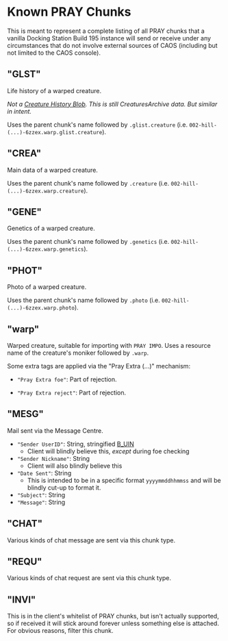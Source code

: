 # Known PRAY Chunks

This is meant to represent a complete listing of all PRAY chunks that a vanilla Docking Station Build 195 instance will send or receive under any circumstances that do not involve external sources of CAOS (including but not limited to the CAOS console).

## "GLST"

Life history of a warped creature.

*Not a [Creature History Blob](../Formats/Creature_History_Blob.md). This is still CreaturesArchive data. But similar in intent.*

Uses the parent chunk's name followed by `.glist.creature` (i.e. `002-hill-(...)-6zzex.warp.glist.creature`).

## "CREA"

Main data of a warped creature.

Uses the parent chunk's name followed by `.creature` (i.e. `002-hill-(...)-6zzex.warp.creature`).

## "GENE"

Genetics of a warped creature.

Uses the parent chunk's name followed by `.genetics` (i.e. `002-hill-(...)-6zzex.warp.genetics`).

## "PHOT"

Photo of a warped creature.

Uses the parent chunk's name followed by `.photo` (i.e. `002-hill-(...)-6zzex.warp.photo`).

## "warp"

Warped creature, suitable for importing with `PRAY IMPO`. Uses a resource name of the creature's moniker followed by `.warp`.

Some extra tags are applied via the "Pray Extra (...)" mechanism:

+ `"Pray Extra foe"`: Part of rejection.

+ `"Pray Extra reject"`: Part of rejection.

## "MESG"

Mail sent via the Message Centre.

+ `"Sender UserID"`: String, stringified [B_UIN](../Structs/B_UIN.md)
  + Client will blindly believe this, *except* during foe checking
+ `"Sender Nickname"`: String
  + Client will also blindly believe this
+ `"Date Sent"`: String
  + This is intended to be in a specific format `yyyymmddhhmmss` and will be blindly cut-up to format it.
+ `"Subject"`: String
+ `"Message"`: String

## "CHAT"

Various kinds of chat message are sent via this chunk type.

## "REQU"

Various kinds of chat request are sent via this chunk type.

## "INVI"

This is in the client's whitelist of PRAY chunks, but isn't actually supported, so if received it will stick around forever unless something else is attached. For obvious reasons, filter this chunk.
